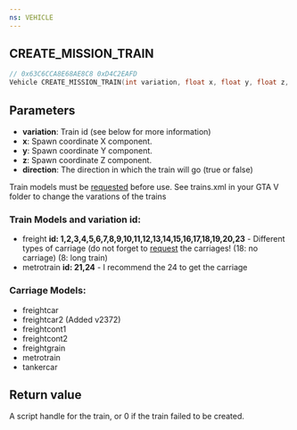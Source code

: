 ```yaml
---
ns: VEHICLE
---
```

## CREATE_MISSION_TRAIN

```c
// 0x63C6CCA8E68AE8C8 0xD4C2EAFD
Vehicle CREATE_MISSION_TRAIN(int variation, float x, float y, float z, BOOL direction);
```

## Parameters
* **variation**: Train id (see below for more information)
* **x**: Spawn coordinate X component.
* **y**: Spawn coordinate Y component.
* **z**: Spawn coordinate Z component.
* **direction**: The direction in which the train will go (true or false)

Train models must be [requested](#_0x963D27A58DF860AC) before use. See trains.xml in your GTA V folder to change the varations of the trains

### Train Models and variation id:
* freight **id: 1,2,3,4,5,6,7,8,9,10,11,12,13,14,15,16,17,18,19,20,23** - Different types of carriage (do not forget to [request](#_0x963D27A58DF860AC) the carriages! (18: no carriage) (8: long train)
* metrotrain **id: 21,24** - I recommend the 24 to get the carriage

### Carriage Models:
* freightcar 
* freightcar2 (Added v2372)
* freightcont1
* freightcont2
* freightgrain
* metrotrain
* tankercar

## Return value
A script handle for the train, or 0 if the train failed to be created.
